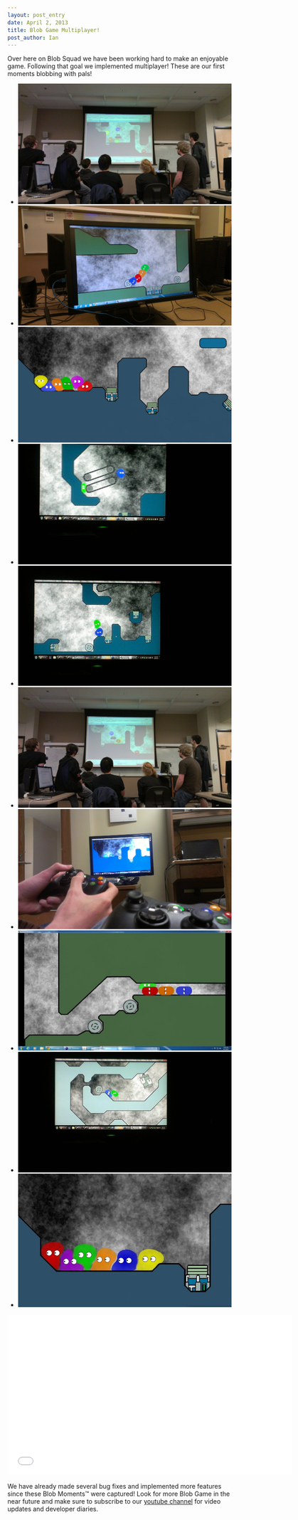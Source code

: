 ```yaml
---
layout: post_entry
date: April 2, 2013
title: Blob Game Multiplayer!
post_author: Ian
---
```

Over here on Blob Squad we have been working hard to make an enjoyable game. Following that goal we implemented multiplayer! These are our first moments blobbing with pals!

<div class="gallery">
    <ul>
        <li>
            <img src="/img/2013-04-02/Big Multiplayer Sesh.jpg" />
        </li>
        <li>
            <img src="/img/2013-04-02/Blob Chain on Level 3.jpg" />
        </li>
        <li>
            <img src="/img/2013-04-02/C.jpg" />
        </li>
        <li>
            <img src="/img/2013-04-02/Conveyor Belt Cannon.jpg" />
        </li>
        <li>
            <img src="/img/2013-04-02/First Playthrough.jpg" />
        </li>
        <li>
            <img src="/img/2013-04-02/Fun Fun Fun.jpg" />
        </li>
        <li>
            <img src="/img/2013-04-02/Just Got Multiplayer.jpg" />
        </li>
        <li>
            <img src="/img/2013-04-02/Pill Powa.jpg" />
        </li>
        <li>
            <img src="/img/2013-04-02/Cooperativeness.jpg" />
        </li>
        <li>
            <img src="/img/2013-04-02/Snuggle Blobs.jpg" />
        </li>
    </ul>
</div>

<object width="640" height="360"><param name="movie" value="//www.youtube.com/v/GNAaHn1Zzsg?hl=en_US&amp;version=3&amp;rel=0"></param><param name="allowFullScreen" value="true"></param><param name="allowscriptaccess" value="always"></param><embed src="//www.youtube.com/v/GNAaHn1Zzsg?hl=en_US&amp;version=3&amp;rel=0" type="application/x-shockwave-flash" width="640" height="360" allowscriptaccess="always" allowfullscreen="true"></embed></object>  

We have already made several bug fixes and implemented&nbsp;more features since these Blob Moments™ were captured! Look for more Blob Game in the near future and make sure to subscribe to our [youtube channel](http://www.youtube.com/PurdueSIGGD) for video updates and developer diaries.